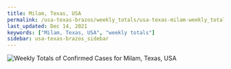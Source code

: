 ```yaml
---
title: Milam, Texas, USA
permalink: /usa-texas-brazos/weekly_totals/usa-texas-milam-weekly_totals.html
last_updated: Dec 14, 2021
keywords: ["Milam, Texas, USA", "weekly totals"]
sidebar: usa-texas-brazos_sidebar
---
```


![Weekly Totals of Confirmed Cases for Milam, Texas, USA](/covid_tracker/images/graphs/usa-texas-milam-weekly_totals_graph.png)
